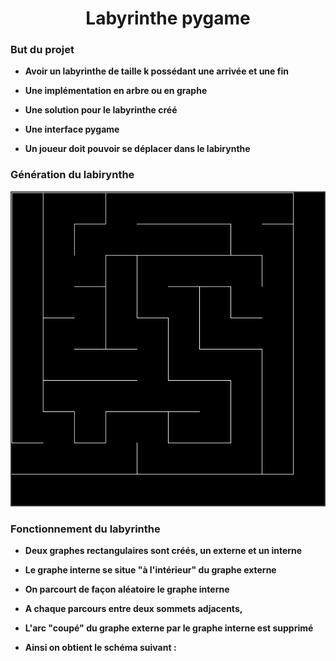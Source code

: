 <h1 align="center">Labyrinthe pygame</h1>

### But du projet

- **Avoir un labyrinthe de taille k possédant une arrivée et une fin**

- **Une implémentation en arbre ou en graphe**

- **Une solution pour le labyrinthe créé**

- **Une interface pygame**

- **Un joueur doit pouvoir se déplacer dans le labirynthe**

### Génération du labirynthe

<p align="center"> <img src="./assets/labirynthe.png"> </p>

### Fonctionnement du labyrinthe

- **Deux graphes rectangulaires sont créés, un externe et un interne**

- **Le graphe interne se situe "à l'intérieur" du graphe externe**

- **On parcourt de façon aléatoire le graphe interne**

- **A chaque parcours entre deux sommets adjacents,**

- **L'arc "coupé" du graphe externe par le graphe interne est supprimé**

- **Ainsi on obtient le schéma suivant :**

<p align="center> ![](./assets/maze_generation.gif) </p>


